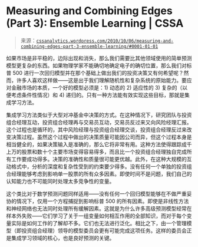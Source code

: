 <!--yml

category: 未分类

date: 2024-05-12 18:17:34

-->

# Measuring and Combining Edges (Part 3): Ensemble Learning | CSSA

> 来源：[`cssanalytics.wordpress.com/2010/10/06/measuring-and-combining-edges-part-3-ensemble-learning/#0001-01-01`](https://cssanalytics.wordpress.com/2010/10/06/measuring-and-combining-edges-part-3-ensemble-learning/#0001-01-01)

如果市场是非平稳的，边际出现和消失，那么我们需要比其他领域使用的简单预测模型更复杂的东西。如果物理学家不能确切地确定电子的确切位置，那么我们对标普 500 进行一次回归模型并在那个基础上做出我们的投资决策又有何希望呢？然而，许多人喜欢这样做——这是出于我们理解随机性和复杂系统的原始能力。要应对金融市场的本质，一个好的模型必须是：1) 动态的 2) 适应性的 3) 复杂的（以便考虑条件性情况）和 4) 递归的。只有一种方法能有效实现这些目标，那就是集成学习方法。

集成学习方法类似于大型对冲基金中决策的方式。在这种情况下，研究团队与投资组合经理互动，投资组合经理再与交易员互动，交易员反过来又向风险经理汇报。这个过程也是循环的，其中风险经理与投资组合经理交谈，投资组合经理反过来改变决策过程。虽然这个过程中做出的决策质量可能因公司而异，但这个过程本身是相当健全的，如果决策输入是准确的，那么它将非常有用。这种方法使得跟踪成千上万的股票和数十个主要市场变得容易得多，而且比一个投资组合经理独自完成所有工作要成功得多。决策的准确性和质量很可能更优越。此外，在这种大规模的互动格式中，分析的深度和复杂性受到的约束要少得多。没有任何一个单独的投资组合经理能够考虑到影响单一股票的所有众多因素。即使时间不是问题，我们自己的认知能力也不可能同时处理太多竞争性的变量。

这个类比对于数学预测问题同样适用——没有任何一个回归模型能够在不做严重妥协的情况下，仅用一个方程捕捉到影响标普 500 的所有因素。即使是非线性方法和神经网络也无法同时处理所有缓解因素。这就是为什么许多高级预测模型经常在样本外失败——它们学习了关于一组变量如何相互作用的全部知识，而对于每个变量实际是如何工作的了解却不多。它们也无法进行泛化。相比之下，由一个管理模型（即投资组合经理）领导的模型委员会更有可能完成这项任务。这样的委员会正是集成学习领域的核心，也是良好预测的关键。
